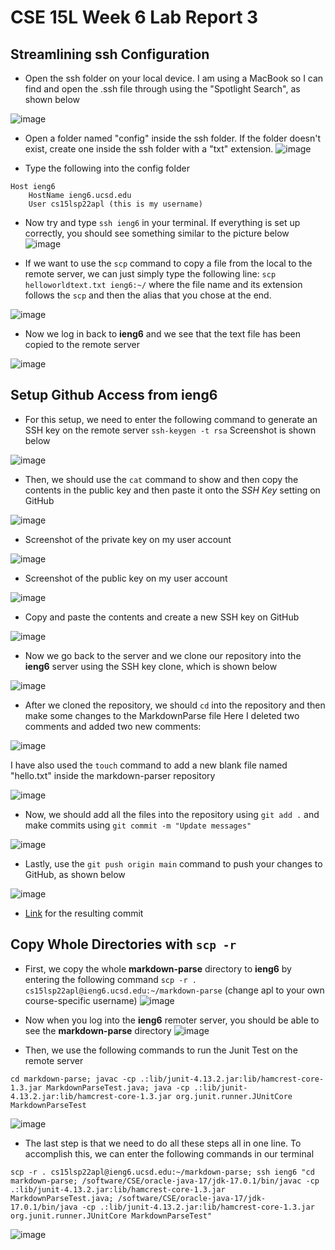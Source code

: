 # CSE 15L Week 6 Lab Report 3

## Streamlining ssh Configuration
* Open the ssh folder on your local device. I am using a MacBook so
I can find and open the .ssh file through using the "Spotlight Search",
as shown below

![image](lab1.jpg)

* Open a folder named "config" inside the ssh folder. If the folder doesn't exist, create one inside the ssh folder with a "txt" extension.
![image](lab2.jpg)

* Type the following into the config folder
```
Host ieng6
    HostName ieng6.ucsd.edu
    User cs15lsp22apl (this is my username)
```

* Now try and type `ssh ieng6` in your terminal. If everything is set up correctly, you should see something similar to the picture below
 ![image](lab3.jpg)

* If we want to use the `scp` command to copy a file from the local to the remote server, we can just simply type the following line:
`scp helloworldtext.txt ieng6:~/` 
where the file name and its extension follows the `scp` and then the alias that you chose at the end.

![image](lab20.jpg)

* Now we log in back to **ieng6** and we see that the text file has been copied to the remote server

![image](lab21.jpg)

## Setup Github Access from ieng6
* For this setup, we need to enter the following command to generate an SSH key on the remote server
`ssh-keygen -t rsa`
Screenshot is shown below

![image](lab6.jpg) 

* Then, we should use the `cat` command to show and then copy the contents in the public key and then paste it onto the *SSH Key* setting on GitHub

![image](lab7.jpg)

* Screenshot of the private key on my user account

![image](lab8.jpg)

* Screenshot of the public key on my user account

![image](lab9.jpg)

* Copy and paste the contents and create a new SSH key on GitHub

![image](lab10.jpg)

* Now we go back to the server and we clone our repository into the **ieng6** server using the SSH key clone, which is shown below

![image](lab11.jpg)

* After we cloned the repository, we should `cd` into the repository and then make some changes to the MarkdownParse file
Here I deleted two comments and added two new comments:

![image](lab12.jpg)

I have also used the `touch` command to add a new blank file named "hello.txt" inside the markdown-parser repository

![image](lab13.jpg)

* Now, we should add all the files into the repository using `git add .` and make commits using `git commit -m "Update messages"`

![image](lab14.jpg)

* Lastly, use the `git push origin main` command to push your changes to GitHub, as shown below

![image](lab15.jpg)

* [Link](https://github.com/stevex626/markdown-parser/commit/7a2f331c4338c109b7ab38e6dd48ccf40952f67c) for the resulting commit

## Copy Whole Directories with `scp -r`
* First, we copy the whole **markdown-parse** directory to **ieng6** by entering the following command
`scp -r . cs15lsp22apl@ieng6.ucsd.edu:~/markdown-parse` (change apl to your own course-specific username)
![image](lab16.jpg)

* Now when you log into the **ieng6** remoter server, you should be able to see the **markdown-parse** directory
![image](lab17.jpg)

* Then, we use the following commands to run the Junit Test on the remote server

```
cd markdown-parse; javac -cp .:lib/junit-4.13.2.jar:lib/hamcrest-core-1.3.jar MarkdownParseTest.java; java -cp .:lib/junit-4.13.2.jar:lib/hamcrest-core-1.3.jar org.junit.runner.JUnitCore MarkdownParseTest
```

![image](lab18.jpg) 

* The last step is that we need to do all these steps all in one line. To accomplish this, we can enter the following commands in our terminal

```
scp -r . cs15lsp22apl@ieng6.ucsd.edu:~/markdown-parse; ssh ieng6 "cd markdown-parse; /software/CSE/oracle-java-17/jdk-17.0.1/bin/javac -cp .:lib/junit-4.13.2.jar:lib/hamcrest-core-1.3.jar MarkdownParseTest.java; /software/CSE/oracle-java-17/jdk-17.0.1/bin/java -cp .:lib/junit-4.13.2.jar:lib/hamcrest-core-1.3.jar org.junit.runner.JUnitCore MarkdownParseTest"
```
![image](lab19.jpg)


